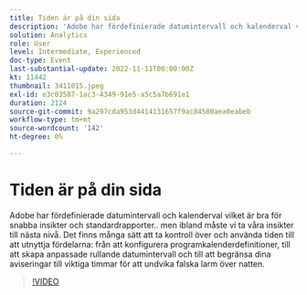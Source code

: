 ```yaml
---
title: Tiden är på din sida
description: 'Adobe har fördefinierade datumintervall och kalenderval vilket är bra för snabba insikter och standardrapporter.. men ibland måste vi ta våra insikter till nästa nivå. Det finns många sätt att ta kontroll över och använda tiden till att utnyttja fördelarna: från att konfigurera programkalenderdefinitioner, till att skapa anpassade rullande datumintervall och till att begränsa dina aviseringar till viktiga timmar för att undvika falska larm över natten.'
solution: Analytics
role: User
level: Intermediate, Experienced
doc-type: Event
last-substantial-update: 2022-11-11T00:00:00Z
kt: 11442
thumbnail: 3411015.jpeg
exl-id: e3c03587-1ac3-4349-91e5-a5c5a7b691e1
duration: 2124
source-git-commit: 9a297cda953d4414131657f9ac84580aea0eabeb
workflow-type: tm+mt
source-wordcount: '142'
ht-degree: 0%

---
```


# Tiden är på din sida

Adobe har fördefinierade datumintervall och kalenderval vilket är bra för snabba insikter och standardrapporter.. men ibland måste vi ta våra insikter till nästa nivå. Det finns många sätt att ta kontroll över och använda tiden till att utnyttja fördelarna: från att konfigurera programkalenderdefinitioner, till att skapa anpassade rullande datumintervall och till att begränsa dina aviseringar till viktiga timmar för att undvika falska larm över natten.

>[!VIDEO](https://video.tv.adobe.com/v/3411015/?quality=12&learn=on)
